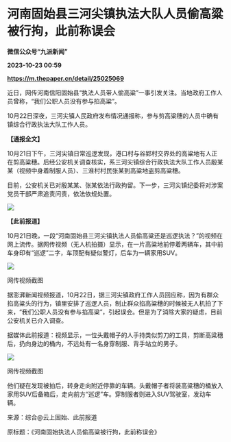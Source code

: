 # 河南固始县三河尖镇执法大队人员偷高粱被行拘，此前称误会
**微信公众号“九派新闻”**

**2023-10-23 00:59**

**https://m.thepaper.cn/detail/25025069**

近日，网传河南信阳固始县“执法人员带人偷高粱”一事引发关注。当地政府工作人员曾称，“我们公职人员没有参与掐高粱”。

10月22日深夜，三河尖镇人民政府发布情况通报称，参与剪高粱穗的人员中确有镇综合行政执法大队工作人员。

**【通报全文】**

10月21日下午，三河尖镇日常巡逻发现，港口村与谷郢村交界处的高粱地有人正在剪高粱穗。后经公安机关调查核实，系三河尖镇综合行政执法大队工作人员殷某某（视频中身着制服人员）、三淮村村民张某到高粱地盗剪高粱穗。

目前，公安机关已对殷某某、张某依法行政拘留。下一步，三河尖镇纪委将对涉案党员干部严肃追责问责，依法依规处置。

![](https://imagecloud.thepaper.cn/thepaper/image/275/216/220.png)

**【此前报道】**

10月21日晚，一段“河南固始县三河尖镇执法人员偷高粱还是巡逻执法？”的视频在网上流传。据网传视频（无人机拍摄）显示，在一片高粱地前停着两辆车，其中前车身印有“巡逻”二字，车顶配有疑似警灯，后车为一辆家用SUV。

![](https://imagecloud.thepaper.cn/thepaper/image/275/216/221.jpg)

网传视频截图

据澎湃新闻视频报道，10月22日，据三河尖镇政府工作人员回应称，因为有群众掐高粱头的行为，镇里安排了巡逻人员，制止群众掐高粱穗的时候被无人机拍了下来，“我们公职人员没有参与掐高粱”，引起误会。但是为了消除大家的疑虑，目前公安机关已介入调查。

据媒体此前报道：视频显示，一位头戴帽子的人手持类似剪刀的工具，剪断高粱穗后，扔向身边的桶内，不远处有一名身穿制服、背手站立的男子。

![](https://imagecloud.thepaper.cn/thepaper/image/275/216/222.jpg)

网传视频截图

他们疑在发现被拍后，转身走向附近停靠的车辆。头戴帽子者将装高粱穗的桶放入家用SUV后备箱后，走向前方“巡逻”车。穿制服者则进入SUV驾驶室，发动车辆。

来源：综合@云上固始、此前报道

原标题：《河南固始执法人员偷高粱被行拘，此前称误会》